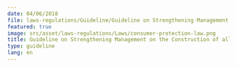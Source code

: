 ```yaml
---
date: 04/06/2018
file: laws-regulations/Guideline/Guideline on Strengthening Management on the Construction of all Types of Telecommunications Infrastructure in the Capital Province.pdf
featured: true
image: src/asset/laws-regulations/Laws/consumer-protection-law.png
title: Guideline on Strengthening Management on the Construction of all Types of Telecommunications Infrastructure in the Capital / Province
type: guideline
lang: en
---
```

